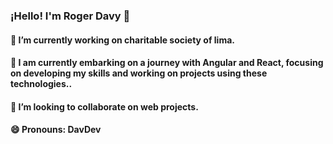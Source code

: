### ¡Hello! I'm Roger Davy 👋

#### 🔭 I’m currently working on charitable society of lima.
#### 🌱 I am currently embarking on a journey with Angular and React, focusing on developing my skills and working on projects using these technologies..
#### 👯 I’m looking to collaborate on web projects.
#### 😄 Pronouns: DavDev 

<!--
**rcaichihua/rcaichihua** is a ✨ _special_ ✨ repository because its `README.md` (this file) appears on your GitHub profile.

Here are some ideas to get you started:

- 🔭 I’m currently working on Sociedad de Beneficencia de Lima
- 🌱 I’m currently learning JavaScript, Node and React.
- 👯 I’m looking to collaborate on web projects.
- 🤔 I’m looking for help with ...
- 💬 Ask me about ...
- 📫 How to reach me: ...
- 😄 Pronouns: DavDev
- ⚡ Fun fact: ...
-->
